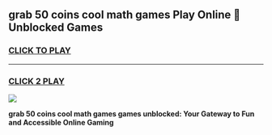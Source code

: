 
## grab 50 coins cool math games Play Online 👋 Unblocked Games
<h3>
<a href="https://news.freeplayer.one?title=grab_50_coins_cool_math_games&ref=17CMG">CLICK TO PLAY</a></h3>
<hr>

<h3>
<a href="https://news.freeplayer.one?title=grab_50_coins_cool_math_games&ref=17CMG">CLICK 2 PLAY</a>
  
</h3>

<a href="https://news.freeplayer.one?title=grab_50_coins_cool_math_games&ref=17CMG/"><img src="https://clearcache.store/games.png"></a>


**grab 50 coins cool math games games unblocked: Your Gateway to Fun and Accessible Online Gaming**
